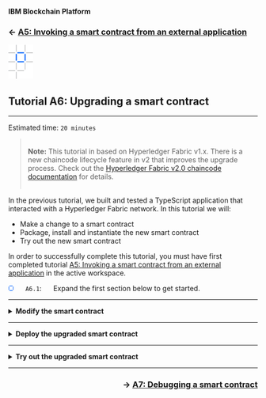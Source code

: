 **IBM Blockchain Platform**

<h3 align='left'>← <a href='./a5.md'><b>A5: Invoking a smart contract from an external application</b></a></h3>

<img src="./images/ibp.png" alt="IBM Blockchain Platform"></img>
## **Tutorial A6: Upgrading a smart contract**

---

Estimated time: `20 minutes`

 > <br>
   > <b>Note:</b> This tutorial in based on Hyperledger Fabric v1.x. There is a new chaincode lifecycle feature in v2 that improves the upgrade process. Check out the <a href="https://hyperledger-fabric.readthedocs.io/en/release-2.0/chaincode.html">Hyperledger Fabric v2.0 chaincode documentation</a> for details.
   > <br>&nbsp;

In the previous tutorial, we built and tested a TypeScript application that interacted with a Hyperledger Fabric network. In this tutorial we will:

* Make a change to a smart contract
* Package, install and instantiate the new smart contract
* Try out the new smart contract

In order to successfully complete this tutorial, you must have first completed tutorial <a href='./a5.md'>A5: Invoking a smart contract from an external application</a> in the active workspace.

<img src="./images/bullet.png" alt="[]"></img> &nbsp;&nbsp;&nbsp;&nbsp; `A6.1`: &nbsp;&nbsp;&nbsp;&nbsp;
Expand the first section below to get started.


---
<details>
<summary><b>Modify the smart contract</b></summary>

<img src="./images/bullet.png" alt="[]"></img> &nbsp;&nbsp;&nbsp;&nbsp; `A6.2`: &nbsp;&nbsp;&nbsp;&nbsp;
Focus the VS Code editor on the *my-asset-contract.ts* file.

You should be able to switch directly to this tab as it should still be loaded from earlier tutorials. If it is not, use the Explorer side bar to navigate to my-asset-contract.ts in the src folder of the demo-contract project.

<img src="./images/a6.2.png" alt="Load my-asset-contract.ts"></img>

We're going to add a new method to our smart contract which will return all of the available assets with an identifier between '000' and '999'.

A smart contract package has a version, and as smart contracts within a package evolve, the version number of the package should be incremented to reflect this change. So far, we've been working with version 0.0.1 of the demo-contract package.

We're going to learn about the smart contract package upgrade process as we enhance the MyAsset smart contract within the package. We are going to increment the package version to reflect this change.

> <br>
   > <b>Smart contract evolution</b>
   > <br>&nbsp;
   > Because the transactions created by a smart contract live forever on the blockchain, when a package is re-versioned, all the previously created states persist unchanged, and accessible by the new package. It means that a smart contract needs to maintain data compatibility between version boundaries as it will be working with state data created in all previous versions.
   > <br>&nbsp;
   > Practically speaking, it makes sense to use extensible data structures where possible, and to have sensible defaults when values are missing.
   > <br>&nbsp;



Our new transaction will not modify any data structures, so we do not need to consider cross-version compatibility.


<img src="./images/bullet.png" alt="[]"></img> &nbsp;&nbsp;&nbsp;&nbsp; `A6.3`: &nbsp;&nbsp;&nbsp;&nbsp;
Using copy and paste, insert the following method after the closing brace of the deleteMyAsset method, but before the final closing brace of the whole file:

```typescript
    @Transaction(false)
    public async queryAllAssets(ctx: Context): Promise<string> {
        const startKey = '000';
        const endKey = '999';
        const iterator = await ctx.stub.getStateByRange(startKey, endKey);
        const allResults = [];
        while (true) {
            const res = await iterator.next();
            if (res.value && res.value.value.toString()) {
                console.log(res.value.value.toString('utf8'));

                const Key = res.value.key;
                let Record;
                try {
                    Record = JSON.parse(res.value.value.toString('utf8'));
                } catch (err) {
                    console.log(err);
                    Record = res.value.value.toString('utf8');
                }
                allResults.push({ Key, Record });
            }
            if (res.done) {
                console.log('end of data');
                await iterator.close();
                console.info(allResults);
                return JSON.stringify(allResults);
            }
        }
    }
```

You can also get the source for this method from <a href='./resources/queryAllAssets.txt'>here</a>.

Your source file should now look similar to this:

<img src="./images/a6.3.png" alt="Updated my-asset-contract.ts"></img>

<img src="./images/bullet.png" alt="[]"></img> &nbsp;&nbsp;&nbsp;&nbsp; `A6.4`: &nbsp;&nbsp;&nbsp;&nbsp;
Save the updated file ('File' -> 'Save').

There should be no compilation errors.

Before we can package our new smart contract, we need to update the package version number. In a production environment, an automated process would typically do this, but we will update the necessary file manually.

> <br>
   > <b>Updating smart contract package versions is mandatory</b>
   > <be>&nbsp;
   > <br>You must always create a new smart contract package version when packaging a smart contract, even when working in your own private development environment. That's because each package runs in its own Docker container which is named according to its package name and version. These containers persist.
   > <br>&nbsp;
   > Of course, it is even more important to use unique version numbers when distributing smart contracts around a network, because if different peers run different code, transactions will fail.
   > <br>&nbsp;

<img src="./images/bullet.png" alt="[]"></img> &nbsp;&nbsp;&nbsp;&nbsp; `A6.5`: &nbsp;&nbsp;&nbsp;&nbsp;
Switch to the editor for the demo-contract *package.json* file.

Again, this should be already loaded from earlier tutorials. If not, use the Explorer side bar to navigate to package.json in the root of the demo-contract project.

Take care to load the *demo-contract* copy of the file; you will recall that we created another package.json for demo-application.

<img src="./images/a6.5.png" alt="Load package.json"></img>

<img src="./images/bullet.png" alt="[]"></img> &nbsp;&nbsp;&nbsp;&nbsp; `A6.6`: &nbsp;&nbsp;&nbsp;&nbsp;
Edit the value of the version tag to `"0.0.2"`.

<img src="./images/a6.6.png" alt="Update version"></img>

<img src="./images/bullet.png" alt="[]"></img> &nbsp;&nbsp;&nbsp;&nbsp; `A6.7`: &nbsp;&nbsp;&nbsp;&nbsp;
Save the changes ('File' -> 'Save').

In the next section we will deploy the new smart contract to our peer.

<img src="./images/bullet.png" alt="[]"></img> &nbsp;&nbsp;&nbsp;&nbsp; `A6.8`: &nbsp;&nbsp;&nbsp;&nbsp;
Expand the next section of the tutorial to continue.

</details>

---

<details>
<summary><b>Deploy the upgraded smart contract</b></summary>

In this section we will package the smart contract, install the new version on the peer, and then upgrade the package. Note that we are upgrading the package because it is *already* instantiated.

You will recall from tutorial <a href="./a3.md">A3: Deploying a smart contract</a> that you can do these three actions in a single 'instantiate' action when using the IBM Blockchain Platform VS Code extension. This time however we will do the steps individually, which gives us greater control over the process.

<br><h3 align='left'>Package the smart contract</h3>

<img src="./images/bullet.png" alt="[]"></img> &nbsp;&nbsp;&nbsp;&nbsp; `A6.9`: &nbsp;&nbsp;&nbsp;&nbsp;
Click the IBM Blockchain Platform activity bar icon to show the IBM Blockchain Platform side bar.

<img src="./images/bullet.png" alt="[]"></img> &nbsp;&nbsp;&nbsp;&nbsp; `A6.10`: &nbsp;&nbsp;&nbsp;&nbsp;
Hover the mouse over the Smart Contracts view, click '...' and select 'Package Open Project'.

<img src="./images/a6.10.png" alt="Package Open Project"></img>

<img src="./images/bullet.png" alt="[]"></img> &nbsp;&nbsp;&nbsp;&nbsp; `A6.11`: &nbsp;&nbsp;&nbsp;&nbsp;
Select 'demo-contract'.

<img src="./images/a6.11.1.png" alt="Select demo-contract"></img>

After a brief pause while the packaging completes, the newer version of demo-contract will be shown in the Smart Contracts view underneath the older one:

<img src="./images/a6.11.2.png" alt="Upgraded demo-contract"></img>

<br><h3 align='left'>Install the smart contract</h3>

A smart contract package needs to be installed on at least one peer of each organization required to sign transactions generated by the smart contracts contained within it. An endorsement policy is associated with each package, and describes which organizations must sign transactions for them to be considered valid.

Our sample network only has one organization and a single peer, so there is only one possible endorsement policy -- that this organization must sign all transactions. Consequently this single peer needs to have an installed copy of the smart contract.

<img src="./images/bullet.png" alt="[]"></img> &nbsp;&nbsp;&nbsp;&nbsp; `A6.12`: &nbsp;&nbsp;&nbsp;&nbsp;
In the Fabric Environments view, click *'+ Install'* in the 'Smart Contracts' -> 'Installed' section.

The local Fabric environment needs to be running in order to do this. If it is stopped for any reason, you will need to first click the '1 Org Local Fabric' environment in the Fabric Environments view to start it.

<img src="./images/a6.12.png" alt="Install smart contract"></img>

<img src="./images/bullet.png" alt="[]"></img> &nbsp;&nbsp;&nbsp;&nbsp; `A6.13`: &nbsp;&nbsp;&nbsp;&nbsp;
Select 'demo-contract@0.0.2'.

<img src="./images/a6.13.1.png" alt="Select demo-contract@0.0.2"></img>

After a brief pause, you will see demo-contract@0.0.2 appear underneath the Installed list in the Fabric Environments view.

<img src="./images/a6.13.2.png" alt="Installed demo-contract@0.0.2"></img>

<br><h3 align='left'>Upgrade the smart contract</h3>

As you can see from the Installed list, multiple versions of a smart contract can be installed at the same time. However, for a given smart contract only one version can be instantiated.

We now need to tell Hyperledger Fabric to use version 0.0.2 of the smart contract. This process is called *upgrading*, although it applies to any switch between versions; it is possible to 'upgrade' from 0.0.2 back to 0.0.1, for example.

Unlike installation, upgrading (or instantiating) a smart contract only needs to be done once per network (channel), regardless of the number of organizations.

<img src="./images/bullet.png" alt="[]"></img> &nbsp;&nbsp;&nbsp;&nbsp; `A6.14`: &nbsp;&nbsp;&nbsp;&nbsp;
In the Fabric Environments view, right-click the *instantiated* demo-contract@0.0.1 and select 'Upgrade Smart Contract'.

Take care not to click on one of the *installed* demo-contracts by mistake.

<img src="./images/a6.14.png" alt="Upgrade Smart Contract menu"></img>

You now need to select which smart contract you want to replace it with.

<img src="./images/bullet.png" alt="[]"></img> &nbsp;&nbsp;&nbsp;&nbsp; `A6.15`: &nbsp;&nbsp;&nbsp;&nbsp;
Select 'demo-contract@0.0.2 Installed'.

<img src="./images/a6.15.png" alt="Select 'demo-contract@0.0.2'"></img>

There are no reinitialization functions that we need to call in this smart contract.

<img src="./images/bullet.png" alt="[]"></img> &nbsp;&nbsp;&nbsp;&nbsp; `A6.16`: &nbsp;&nbsp;&nbsp;&nbsp;
Press Enter to skip calling a function.

<img src="./images/a6.16.png" alt="No upgrade function"></img>

We are not using private data collections in this tutorial.

<img src="./images/bullet.png" alt="[]"></img> &nbsp;&nbsp;&nbsp;&nbsp; `A6.17`: &nbsp;&nbsp;&nbsp;&nbsp;
Press Enter to decline to provide a private data collection configuration file.

<img src="./images/a3.8-a6.17.png" alt="No private data"></img>

<img src="./images/bullet.png" alt="[]"></img> &nbsp;&nbsp;&nbsp;&nbsp; `A6.18`: &nbsp;&nbsp;&nbsp;&nbsp;
Click 'Default (single endorser, any org)' as the smart contract endorsement policy.

<img src="./images/a3.9.1-a6.18.1.png" alt="No private data"></img>

The smart contract will now be upgraded. This may take a minute to complete.

Once complete, you'll see that demo-contract@0.0.1 in the Instantiated section of the Fabric Environments view is replaced with demo-contract@0.0.2.

<img src="./images/a6.18.2.png" alt="demo-contract@0.0.2 is instantiated"></img>

<img src="./images/bullet.png" alt="[]"></img> &nbsp;&nbsp;&nbsp;&nbsp; `A6.19`: &nbsp;&nbsp;&nbsp;&nbsp;
Expand the next section of the tutorial to continue.

</details>

---

<details>
<summary><b>Try out the upgraded smart contract</b></summary>

Finally in this tutorial we will try out the new *queryAllAssets* method to make sure it works. We will do this using the Fabric Gateways view.

<img src="./images/bullet.png" alt="[]"></img> &nbsp;&nbsp;&nbsp;&nbsp; `A6.20`: &nbsp;&nbsp;&nbsp;&nbsp;
In the connected Fabric Gateways view, expand 'Channels' -> 'mychannel' -> 'demo-contract@0.0.2'.

You will see the new *queryAllAssets* transaction listed among the others.

<img src="./images/a6.20.png" alt="demo-contract@0.0.2 is instantiated"></img>

If you have completed all the previous steps in this set of tutorials, your blockchain world state will only contain one asset at this point ('002'), as we deleted asset '001' at the end of tutorial <a href='./a4.md'>A4: Invoking a smart contract from VS Code</a>.

Therefore, to prove that we can return multiple values from our new transaction, we will first create a new asset '003'.

<img src="./images/bullet.png" alt="[]"></img> &nbsp;&nbsp;&nbsp;&nbsp; `A6.21`: &nbsp;&nbsp;&nbsp;&nbsp;
Right-click the *createMyAsset* transaction and select 'Submit Transaction'. Create an asset with the input parameters `["003","The Scream"]`. There is no transient data.

With the new asset created, we will now try out the queryAllAssets transaction. It is a read-only transaction and so we can invoke it using the *evaluate* option.


<img src="./images/bullet.png" alt="[]"></img> &nbsp;&nbsp;&nbsp;&nbsp; `A6.22`: &nbsp;&nbsp;&nbsp;&nbsp;
Right-click the *queryAllAssets* transaction and select 'Evaluate Transaction'. Press Enter twice to select the defaults for both the input parameters (there are none) and transient data.

You will see the results of the transaction displayed in the Output view; particularly, records for asset '002' and '003'. (Close the "Successfully submitted transaction" notifications if the output is obscured.)

<img src="./images/a6.22.png" alt="Output from queryAllAssets"></img>

Congratulations, you queried all the assets on the ledger!

<br><h3 align='left'>Summary</h3>

In this tutorial, we looked at the smart contract upgrade process in Hyperledger Fabric v1.x. We started by making a change to our existing smart contract, then we packaged it, installed it on our peer and upgraded the instantiated version of it. We then tried it out.

In the next tutorial, we will look at some features in the IBM Blockchain Platform VS Code extension that makes the debugging of smart contracts easier.

</details>

---

<h3 align='right'> → <a href='./a7.md'><b>A7: Debugging a smart contract</b></h3></a>
